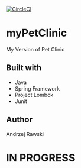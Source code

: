 [![CircleCI](https://circleci.com/gh/araws/myPetClinic.svg?style=svg)](https://circleci.com/gh/araws/myPetClinic)
# myPetClinic
My Version of Pet Clinic


## Built with
- Java
- Spring Framework
- Project Lombok
- Junit

## Author
Andrzej Rawski


# IN PROGRESS
